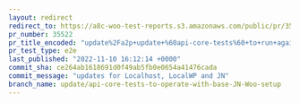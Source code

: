 ```yaml
---
layout: redirect
redirect_to: https://a8c-woo-test-reports.s3.amazonaws.com/public/pr/35522/e2e/index.html
pr_number: 35522
pr_title_encoded: "update%2Fa2p+update+%60api-core-tests%60+to+run+against+both+CI+test+env+and+JN"
pr_test_type: e2e
last_published: "2022-11-10 16:12:14 +0000"
commit_sha: ce264ab1618691d0f49ab5fb0e0654a41476cada
commit_message: "updates for Localhost, LocalWP and JN"
branch_name: update/api-core-tests-to-operate-with-base-JN-Woo-setup
---
```


